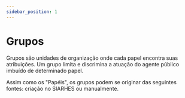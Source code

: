 ```yaml
---
sidebar_position: 1
---
```


# Grupos

Grupos são unidades de organização onde cada papel encontra suas atribuições. Um grupo limita e discrimina a atuação do agente público imbuído de determinado papel.  

Assim como os "Papéis", os grupos podem se originar das seguintes fontes: criação no SIARHES ou manualmente.  
&nbsp; 